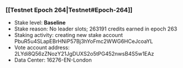 ### [[Testnet Epoch 264|Testnet#Epoch-264]]
* Stake level: **Baseline**
* Stake reason: No leader slots; 263191 credits earned in epoch 263
* Staking activity: creating new stake account PbuR5u4SLapEBrHNiP57Bj3hYoFmc2WWG6HCeJcoaYL
* Vote account address: 2LYdi8Q56zZNozY21JgDUXS2o5tPG452nwsB4S5w1EAz
* Data Center: 16276-EN-London